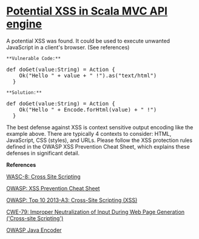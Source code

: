 # [Potential XSS in Scala MVC API engine](https://find-sec-bugs.github.io/bugs.htm#SCALA_XSS_MVC_API)

A potential XSS was found. It could be used to execute unwanted JavaScript in a client's browser. (See references)

    **Vulnerable Code:**

<pre>def doGet(value:String) = Action {
    Ok("Hello " + value + " !").as("text/html")
  }</pre>

    **Solution:**

<pre>def doGet(value:String) = Action {
    Ok("Hello " + Encode.forHtml(value) + " !")
  }</pre>

The best defense against XSS is context sensitive output encoding like the example above. There are typically 4 contexts to consider:
HTML, JavaScript, CSS (styles), and URLs. Please follow the XSS protection rules defined in the OWASP XSS Prevention Cheat Sheet,
which explains these defenses in significant detail.

**References**  

[WASC-8: Cross Site Scripting](http://projects.webappsec.org/w/page/13246920/Cross%20Site%20Scripting)  

[OWASP: XSS Prevention Cheat Sheet](https://www.owasp.org/index.php/XSS_%28Cross_Site_Scripting%29_Prevention_Cheat_Sheet)  

[OWASP: Top 10 2013-A3: Cross-Site Scripting (XSS)](https://www.owasp.org/index.php/Top_10_2013-A3-Cross-Site_Scripting_%28XSS%29)  

[CWE-79: Improper Neutralization of Input During Web Page Generation ('Cross-site Scripting')](https://cwe.mitre.org/data/definitions/79.html)  

[OWASP Java Encoder](https://code.google.com/p/owasp-java-encoder/)